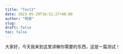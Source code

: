 ```yaml
---
title: "Test2"
date: 2023-05-29T16:51:27+08:00
author: "杨曾"
slug:
draft: false
toc: false
---
```

大家好，今天我来到这里讲解你需要的东西，这是一篇测试！
